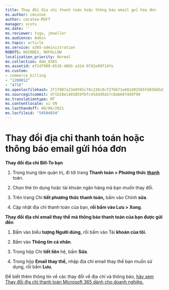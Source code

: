```yaml
---
title: Thay đổi địa chỉ thanh toán hoặc thông báo email gửi hóa đơn
ms.author: cmcatee
author: cmcatee-MSFT
manager: scotv
ms.date: ''
ms.reviewer: tugu, jmueller
ms.audience: Admin
ms.topic: article
ms.service: o365-administration
ROBOTS: NOINDEX, NOFOLLOW
localization_priority: Normal
ms.collection: Adm_O365
ms.assetid: ef2df989-8539-48b5-a324-97d2e09f14fe
ms.custom:
- commerce_billing
- "1200012"
- "4716"
ms.openlocfilehash: 2f1f907a23e0f65cf8c230c8cf27b671e681d92565fd83bb5d39ebf3c53ab9fd
ms.sourcegitcommit: d71b18e1403859fbfc45ddd9a57c8ab68f4d9f96
ms.translationtype: MT
ms.contentlocale: vi-VN
ms.lasthandoff: 08/06/2021
ms.locfileid: "54504034"
---
```

# <a name="change-billing-address-or-billing-email-notifications"></a>Thay đổi địa chỉ thanh toán hoặc thông báo email gửi hóa đơn

**Thay đổi địa chỉ Bill-To bạn**

1. Trong trung tâm quản trị, đi tới trang **Thanh toán > Phương thức [thanh](https://go.microsoft.com/fwlink/p/?linkid=2018806)** toán.

2. Chọn thẻ tín dụng hoặc tài khoản ngân hàng mà bạn muốn thay đổi.

3. Trên trang Chi **tiết phương thức thanh toán,** bấm vào Chỉnh **sửa**.

4. Cập nhật địa chỉ thanh toán của bạn, **rồi bấm vào Lưu > Xong**.

**Thay đổi địa chỉ email thay thế mà thông báo thanh toán của bạn được gửi đến** 

1. Bấm vào biểu **tượng Người dùng,** rồi bấm vào Tài **khoản của tôi.**

2. Bấm vào **Thông tin cá nhân**.

3. Trong hộp Chi **tiết liên** hệ, bấm **Sửa**.

4. Trong hộp **Email thay thế,** nhập địa chỉ email thay thế bạn muốn sử dụng, rồi bấm **Lưu.**

Để biết thêm thông tin về các thay đổi về địa chỉ và thông báo, [hãy xem Thay đổi địa chỉ thanh toán Microsoft 365 dành cho doanh nghiệp.](/microsoft-365/commerce/billing-and-payments/change-your-billing-addresses)
